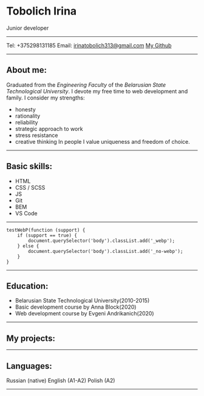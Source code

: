# Tobolich Irina
Junior developer

---

Tel: +375298131185
Email: irinatobolich313@gmail.com
[My Github](https://github.com/Irina-coud)

---

## About me:
Graduated from the *Engineering Faculty* of the *Belarusian State Technological University*. I devote my free time to web development and family.
I consider my strengths: 
* honesty 
* rationality
* reliability
* strategic approach to work
* stress resistance
* creative thinking
In people I value uniqueness and freedom of choice.

---

## Basic skills:
* HTML
* CSS / SCSS
* JS
* Git
* BEM
* VS Code

---

```
testWebP(function (support) {
	if (support == true) {
		document.querySelector('body').classList.add('_webp');
	} else {
		document.querySelector('body').classList.add('_no-webp');
	}
}
```

---

## Education:
* Belarusian State Technological University(2010-2015)
* Basic development course by Anna Block(2020)
* Web development course by Evgeni Andrikanich(2020)

---

## My projects:


---

## Languages:
Russian (native)
English (A1-A2)
Polish (A2)

---

